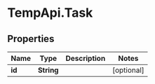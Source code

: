 # TempApi.Task

## Properties

Name | Type | Description | Notes
------------ | ------------- | ------------- | -------------
**id** | **String** |  | [optional] 


